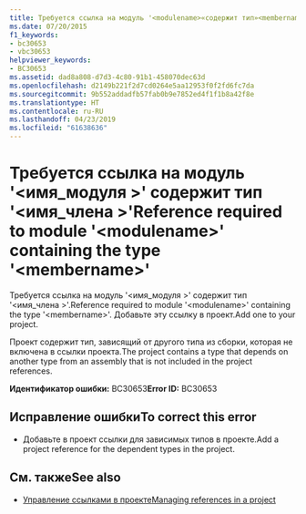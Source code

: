 ```yaml
---
title: Требуется ссылка на модуль '<modulename>«содержит тип»<membername>'
ms.date: 07/20/2015
f1_keywords:
- bc30653
- vbc30653
helpviewer_keywords:
- BC30653
ms.assetid: dad8a808-d7d3-4c80-91b1-458070dec63d
ms.openlocfilehash: d2149b221f2d7cd0264e5aa12953f0f2fd6fc7da
ms.sourcegitcommit: 9b552addadfb57fab0b9e7852ed4f1f1b8a42f8e
ms.translationtype: HT
ms.contentlocale: ru-RU
ms.lasthandoff: 04/23/2019
ms.locfileid: "61638636"
---
```

# <a name="reference-required-to-module-modulename-containing-the-type-membername"></a><span data-ttu-id="36ae7-102">Требуется ссылка на модуль '\<имя_модуля >' содержит тип '\<имя_члена >'</span><span class="sxs-lookup"><span data-stu-id="36ae7-102">Reference required to module '\<modulename>' containing the type '\<membername>'</span></span>
<span data-ttu-id="36ae7-103">Требуется ссылка на модуль '\<имя_модуля >' содержит тип '\<имя_члена >'.</span><span class="sxs-lookup"><span data-stu-id="36ae7-103">Reference required to module '\<modulename>' containing the type '\<membername>'.</span></span> <span data-ttu-id="36ae7-104">Добавьте эту ссылку в проект.</span><span class="sxs-lookup"><span data-stu-id="36ae7-104">Add one to your project.</span></span>  
  
 <span data-ttu-id="36ae7-105">Проект содержит тип, зависящий от другого типа из сборки, которая не включена в ссылки проекта.</span><span class="sxs-lookup"><span data-stu-id="36ae7-105">The project contains a type that depends on another type from an assembly that is not included in the project references.</span></span>  
  
 <span data-ttu-id="36ae7-106">**Идентификатор ошибки:** BC30653</span><span class="sxs-lookup"><span data-stu-id="36ae7-106">**Error ID:** BC30653</span></span>  
  
## <a name="to-correct-this-error"></a><span data-ttu-id="36ae7-107">Исправление ошибки</span><span class="sxs-lookup"><span data-stu-id="36ae7-107">To correct this error</span></span>  
  
- <span data-ttu-id="36ae7-108">Добавьте в проект ссылки для зависимых типов в проекте.</span><span class="sxs-lookup"><span data-stu-id="36ae7-108">Add a project reference for the dependent types in the project.</span></span>  
  
## <a name="see-also"></a><span data-ttu-id="36ae7-109">См. также</span><span class="sxs-lookup"><span data-stu-id="36ae7-109">See also</span></span>

- [<span data-ttu-id="36ae7-110">Управление ссылками в проекте</span><span class="sxs-lookup"><span data-stu-id="36ae7-110">Managing references in a project</span></span>](/visualstudio/ide/managing-references-in-a-project)
